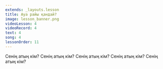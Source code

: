 ```yaml
---
extends: _layouts.lesson
title: Ауа райы қандай?
image: lesson_banner.png
videoLesson: 4
videoRecord: 4
text: 4
song: 4
lessonOrder: 11
---
```


Сенің атың кім?
Сенің атың кім?
Сенің атың кім?
Сенің атың кім?
Сенің атың кім?
